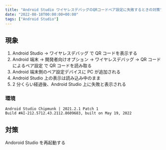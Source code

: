 ```yaml
---
title: "Android Studio ワイヤレスデバッグのQRコードペア設定に失敗するときの対策"
date: "2022-08-18T00:00:00+00:00"
tags: ["Android Studio"]
---
```


## 現象

1. Android Studio -> ワイヤレスデバッグ で QR コードを表示する
2. Android 端末 -> 開発者向けオプション -> ワイヤレスデバッグ -> QR コードによるペア設定 で QR コードを読み取る
3. Android 端末側のペア設定デバイスに PC が追加される
4. Android Studio 上の表示は読み込み中のまま
5. 2 分くらい経過後、Android Studio 上に失敗と表示される

### 環境

```
Android Studio Chipmunk | 2021.2.1 Patch 1
Build #AI-212.5712.43.2112.8609683, built on May 19, 2022
```

## 対策

Andoroid Studio を再起動する
